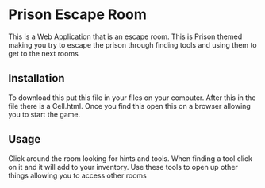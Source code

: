 # Prison Escape Room

This is a Web Application that is an escape room. This is Prison themed making you try to escape the prison through finding tools and using them to get to the next rooms

## Installation

To download this put this file in your files on your computer. After this in the file there is a Cell.html. Once you find this open this on a browser allowing you to start the game.

## Usage

Click around the room looking for hints and tools. When finding a tool click on it and it will add to your inventory. Use these tools to open up other things allowing you to access other rooms


